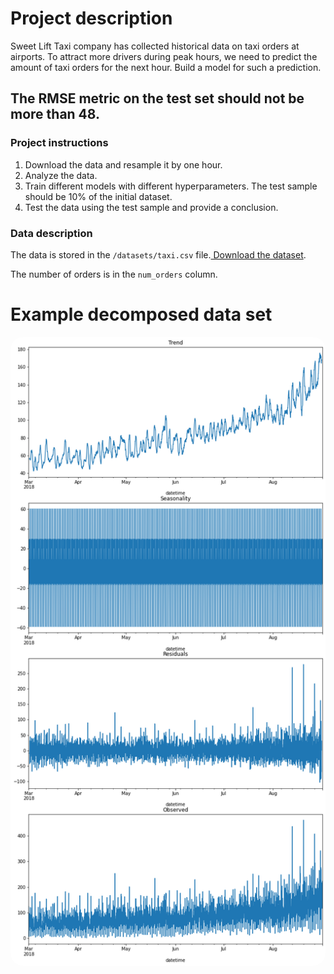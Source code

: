 # **Project description**


Sweet Lift Taxi company has collected historical data on taxi orders at airports. To attract more drivers during peak hours, we need to predict the amount of taxi orders for the next hour. Build a model for such a prediction.


## The RMSE metric on the test set should not be more than 48.


### **Project instructions**



1. Download the data and resample it by one hour.
2. Analyze the data.
3. Train different models with different hyperparameters. The test sample should be 10% of the initial dataset.
4. Test the data using the test sample and provide a conclusion.


### **Data description**


The data is stored in the `/datasets/taxi.csv` file.[ Download the dataset](https://practicum-content.s3.us-west-1.amazonaws.com/datasets/taxi.csv).


The number of orders is in the `num_orders` column.

# Example decomposed data set

  <a href="url"><img src="data_trend.png" height="auto"  style="border-radius:20px"></a>